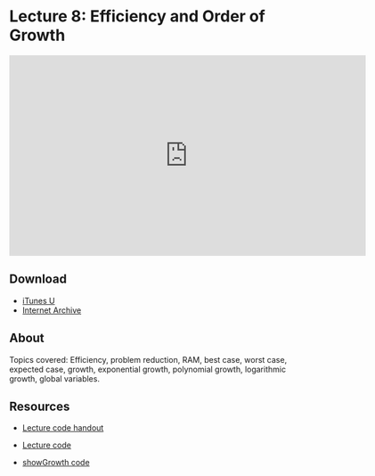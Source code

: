 # Lecture 8: Efficiency and Order of Growth

<iframe width="640" height="360" src="http://www.youtube.com/embed/GmkRmETGghw?feature=player_detailpage" frameborder="0" allowfullscreen></iframe>

## Download

- [iTunes U](http://itunes.apple.com/us/itunes-u/lecture-8-efficiency-order/id499270153?i=110101055)
- [Internet Archive](http://www.archive.org/download/MIT6.00SCS11/MIT6_00SCS11_lec08_300k.mp4)

## About

Topics covered: Efficiency, problem reduction, RAM, best case, worst case, expected case, growth, exponential growth, polynomial growth, logarithmic growth, global variables.



## Resources

- [Lecture code handout](http://ocw.mit.edu/courses/electrical-engineering-and-computer-science/6-00sc-introduction-to-computer-science-and-programming-spring-2011/unit-1/lecture-8-efficiency-and-order-of-growth/MIT6_00SCS11_lec08.pdf)

- [Lecture code](http://ocw.mit.edu/courses/electrical-engineering-and-computer-science/6-00sc-introduction-to-computer-science-and-programming-spring-2011/unit-1/lecture-8-efficiency-and-order-of-growth/lec08.py)

- [showGrowth code](http://ocw.mit.edu/courses/electrical-engineering-and-computer-science/6-00sc-introduction-to-computer-science-and-programming-spring-2011/unit-1/lecture-8-efficiency-and-order-of-growth/showGrowth.py)



<script>
function hide(id)
{
    document.getElementById(id).style.display = 'none';
}

function show(id)
{
    document.getElementById(id).style.display = 'block';
}
</script>



